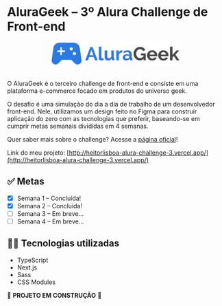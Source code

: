 # AluraGeek &ndash; 3º Alura Challenge de Front-end

<div align="center">
  <img style="width: 300px;" src="./public/svg/logo.svg" alt="Logo AluraGeek" />
</div>
<br />

O AluraGeek é o terceiro challenge de front-end e consiste em uma plataforma e-commerce focado em produtos do universo geek.

O desafio é uma simulação do dia a dia de trabalho de um desenvolvedor front-end. Nele, utilizamos um design feito no Figma para construir aplicação do zero com as tecnologias que preferir, baseando-se em cumprir metas semanais divididas em 4 semanas.

Quer saber mais sobre o challenge? Acesse a [página oficial](https://www.alura.com.br/challenges/front-end-3?host=https://cursos.alura.com.br)!

Link do meu projeto: [http://heitorlisboa-alura-challenge-3.vercel.app/](http://heitorlisboa-alura-challenge-3.vercel.app/)

## ✅ Metas

- [x] Semana 1 &ndash; Concluída!
- [x] Semana 2 &ndash; Concluída!
- [ ] Semana 3 &ndash; Em breve...
- [ ] Semana 4 &ndash; Em breve...

## 👨‍💻 Tecnologias utilizadas

- TypeScript
- Next.js
- Sass
- CSS Modules

🚧 **PROJETO EM CONSTRUÇÃO** 🚧